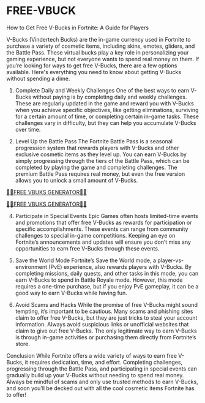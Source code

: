 # FREE-VBUCK

How to Get Free V-Bucks in Fortnite: A Guide for Players

V-Bucks (Vindertech Bucks) are the in-game currency used in Fortnite to purchase a variety of cosmetic items, including skins, emotes, gliders, and the Battle Pass. These virtual bucks play a key role in personalizing your gaming experience, but not everyone wants to spend real money on them. If you’re looking for ways to get free V-Bucks, there are a few options available. Here's everything you need to know about getting V-Bucks without spending a dime.

1. Complete Daily and Weekly Challenges
One of the best ways to earn V-Bucks without paying is by completing daily and weekly challenges. These are regularly updated in the game and reward you with V-Bucks when you achieve specific objectives, like getting eliminations, surviving for a certain amount of time, or completing certain in-game tasks. These challenges vary in difficulty, but they can help you accumulate V-Bucks over time.

2. Level Up the Battle Pass
The Fortnite Battle Pass is a seasonal progression system that rewards players with V-Bucks and other exclusive cosmetic items as they level up. You can earn V-Bucks by simply progressing through the tiers of the Battle Pass, which can be completed by playing the game and completing challenges. The premium Battle Pass requires real money, but even the free version allows you to unlock a small amount of V-Bucks.

[💎💎FREE VBUKS GENERATOR💎💎](https://trusted.xebecreward.com/x/)


[💎💎FREE VBUKS GENERATOR💎💎](https://trusted.xebecreward.com/x/)

4. Participate in Special Events
Epic Games often hosts limited-time events and promotions that offer free V-Bucks as rewards for participation or specific accomplishments. These events can range from community challenges to special in-game competitions. Keeping an eye on Fortnite’s announcements and updates will ensure you don’t miss any opportunities to earn free V-Bucks through these events.

5. Save the World Mode
Fortnite’s Save the World mode, a player-vs-environment (PvE) experience, also rewards players with V-Bucks. By completing missions, daily quests, and other tasks in this mode, you can earn V-Bucks to spend in Battle Royale mode. However, this mode requires a one-time purchase, but if you enjoy PvE gameplay, it can be a good way to earn V-Bucks while having fun.

6. Avoid Scams and Hacks
While the promise of free V-Bucks might sound tempting, it’s important to be cautious. Many scams and phishing sites claim to offer free V-Bucks, but they are just tricks to steal your account information. Always avoid suspicious links or unofficial websites that claim to give out free V-Bucks. The only legitimate way to earn V-Bucks is through in-game activities or purchasing them directly from Fortnite’s store.

Conclusion
While Fortnite offers a wide variety of ways to earn free V-Bucks, it requires dedication, time, and effort. Completing challenges, progressing through the Battle Pass, and participating in special events can gradually build up your V-Bucks without needing to spend real money. Always be mindful of scams and only use trusted methods to earn V-Bucks, and soon you’ll be decked out with all the cool cosmetic items Fortnite has to offer!
